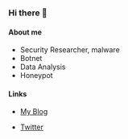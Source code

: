 ### Hi there 👋

#### About me

- Security Researcher, malware
- Botnet
- Data Analysis
- Honeypot

#### Links
- [My Blog](https://0x777.cn)

- [Twitter](https://twitter.com/0x7773)
